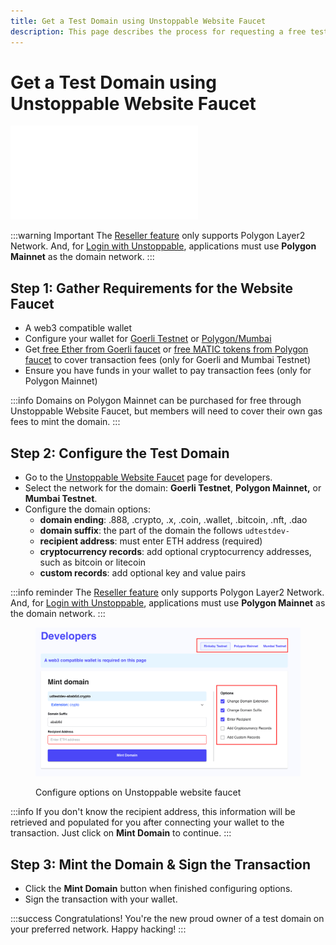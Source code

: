```yaml
---
title: Get a Test Domain using Unstoppable Website Faucet
description: This page describes the process for requesting a free test domain as a developer using the Unstoppable Website faucet.
---
```


# Get a Test Domain using Unstoppable Website Faucet

<embed src="/snippets/_test-domain-explain.md" />

:::warning Important
The [Reseller feature](../../reseller/reseller-integration-guides/reseller-pathways.md) only supports Polygon Layer2 Network. And, for [Login with Unstoppable](/login-with-unstoppable/get-started-login/integration-pathways.md), applications must use **Polygon Mainnet** as the domain network.
:::

## Step 1: Gather Requirements for the Website Faucet

* A web3 compatible wallet
* Configure your wallet for [Goerli Testnet](etherscan.md#step-1-check-wallet-compatibility-for-etherscan ) or [Polygon/Mumbai](polygonscan.md#step-1-configure-your-metamask-wallet-for-polygon)
* Get[ free Ether from Goerli faucet](etherscan.md#step-2-get-free-ether-from-goerli-faucet) or [free MATIC tokens from Polygon faucet](polygonscan.md#step-2-get-free-matic-tokens-from-polygon-faucet) to cover transaction fees (only for Goerli and Mumbai Testnet)
* Ensure you have funds in your wallet to pay transaction fees (only for Polygon Mainnet)

:::info
Domains on Polygon Mainnet can be purchased for free through Unstoppable Website Faucet, but members will need to cover their own gas fees to mint the domain.
:::

## Step 2: Configure the Test Domain

* Go to the [Unstoppable Website Faucet](https://unstoppabledomains.com/developers/testdomain) page for developers.
* Select the network for the domain: **Goerli Testnet**, **Polygon Mainnet,** or **Mumbai Testnet**.
* Configure the domain options:
  * **domain ending**: .888, .crypto, .x, .coin, .wallet, .bitcoin, .nft, .dao
  * **domain suffix**: the part of the domain the follows `udtestdev-`
  * **recipient address**: must enter ETH address (required)
  * **cryptocurrency records**: add optional cryptocurrency addresses, such as bitcoin or litecoin
  * **custom records**: add optional key and value pairs

:::info reminder
The [Reseller feature](../../reseller/reseller-integration-guides/reseller-pathways.md) only supports Polygon Layer2 Network. And, for [Login with Unstoppable](/login-with-unstoppable/get-started-login/integration-pathways.md), applications must use **Polygon Mainnet** as the domain network.
:::

<figure>

![Configure options on Unstoppable website faucet](/images/website-faucet-options.png)

<figcaption>Configure options on Unstoppable website faucet</figcaption>
</figure>

:::info
If you don't know the recipient address, this information will be retrieved and populated for you after connecting your wallet to the transaction. Just click on **Mint Domain** to continue.
:::

## Step 3: Mint the Domain & Sign the Transaction

* Click the **Mint Domain** button when finished configuring options.
* Sign the transaction with your wallet.

:::success Congratulations!
You're the new proud owner of a test domain on your preferred network. Happy hacking!
:::
